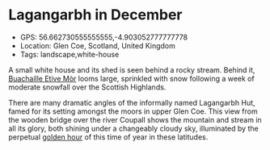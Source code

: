 # Lagangarbh in December

- GPS: 56.662730555555555,-4.903052777777778
- Location: Glen Coe, Scotland, United Kingdom
- Tags: landscape,white-house

A small white house and its shed is seen behind a rocky stream. Behind it, [Buachaille Etive Mòr](https://en.wikipedia.org/wiki/Buachaille_Etive_M%C3%B2r) looms large, sprinkled with snow following a week of moderate snowfall over the Scottish Highlands.

There are many dramatic angles of the informally named Lagangarbh Hut, famed for its setting amongst the moors in upper Glen Coe. This view from the wooden bridge over the river Coupall shows the mountain and stream in all its glory, both shining under a changeably cloudy sky, illuminated by the perpetual [golden hour](https://en.wikipedia.org/wiki/Golden_hour_(photography)) of this time of year in these latitudes.
